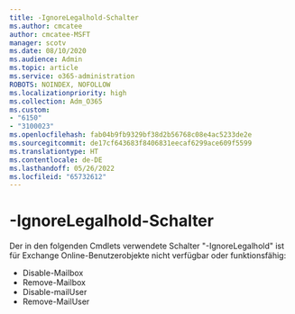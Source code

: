 ```yaml
---
title: -IgnoreLegalhold-Schalter
ms.author: cmcatee
author: cmcatee-MSFT
manager: scotv
ms.date: 08/10/2020
ms.audience: Admin
ms.topic: article
ms.service: o365-administration
ROBOTS: NOINDEX, NOFOLLOW
ms.localizationpriority: high
ms.collection: Adm_O365
ms.custom:
- "6150"
- "3100023"
ms.openlocfilehash: fab04b9fb9329bf38d2b56768c08e4ac5233de2e
ms.sourcegitcommit: de17cf643683f8406831eecaf6299ace609f5599
ms.translationtype: HT
ms.contentlocale: de-DE
ms.lasthandoff: 05/26/2022
ms.locfileid: "65732612"
---
```

# <a name="-ignorelegalhold-switch"></a>-IgnoreLegalhold-Schalter

Der in den folgenden Cmdlets verwendete Schalter "-IgnoreLegalhold" ist für Exchange Online-Benutzerobjekte nicht verfügbar oder funktionsfähig:

- Disable-Mailbox
- Remove-Mailbox
- Disable-mailUser
- Remove-MailUser
